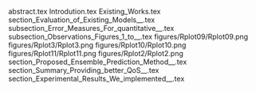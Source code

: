 abstract.tex
Introdution.tex
Existing_Works.tex
section_Evaluation_of_Existing_Models__.tex
subsection_Error_Measures_For_quantitative__.tex
subsection_Observations_Figures_1_to__.tex
figures/Rplot09/Rplot09.png
figures/Rplot3/Rplot3.png
figures/Rplot10/Rplot10.png
figures/Rplot11/Rplot11.png
figures/Rplot2/Rplot2.png
section_Proposed_Ensemble_Prediction_Method__.tex
section_Summary_Providing_better_QoS__.tex
section_Experimental_Results_We_implemented__.tex
